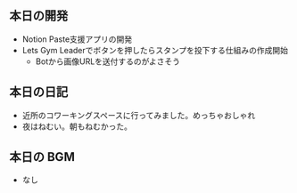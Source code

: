 ## 本日の開発
- Notion Paste支援アプリの開発
- Lets Gym Leaderでボタンを押したらスタンプを投下する仕組みの作成開始
  - Botから画像URLを送付するのがよさそう

## 本日の日記
- 近所のコワーキングスペースに行ってみました。めっちゃおしゃれ
- 夜はねむい。朝もねむかった。

## 本日の BGM
- なし